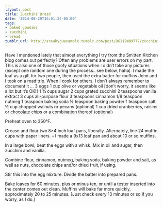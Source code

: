 ```yaml
---
layout: post
title: Zucchini Bread
date: '2014-08-29T16:01:34-05:00'
tags:
- baked goodies
- zucchini
- bread
tumblr_url: http://sneakyguacamole.tumblr.com/post/96112499777/zucchini-bread
---
```

Have I mentioned lately that almost everything I try from the Smitten Kitchen blog comes out perfectly? Often any problems are user errors on my part. This is also one of those goofy situations when I didn’t take any pictures (except one random one during the process…see below, haha). I made the loaf as a gift for two people, then used the extra batter for muffins John and I took on a road trip. When I cook for others, I don’t always remember to document it …
3 eggs
1 cup olive or vegetable oil [don’t worry, it seems like a lot but it’s OK!]
1 ¾ cups sugar
2 cups grated zucchini
2 teaspoons vanilla extract
3 cups all-purpose flour
3 teaspoons cinnamon
1/8 teaspoon nutmeg
1 teaspoon baking soda
½ teaspoon baking powder
1 teaspoon salt
½ cup chopped walnuts or pecans (optional)
1 cup dried cranberries, raisins or chocolate chips or a combination thereof (optional)

Preheat oven to 350°F.


Grease and flour two 8×4 inch loaf pans, liberally. Alternately, line 24 muffin cups with paper liners. – I made a 9x13 loaf pan and about 10 or so muffins. 


In a large bowl, beat the eggs with a whisk. Mix in oil and sugar, then zucchini and vanilla.


Combine flour, cinnamon, nutmeg, baking soda, baking powder and salt, as well as nuts, chocolate chips and/or dried fruit, if using.



Stir this into the egg mixture. Divide the batter into prepared pans.


Bake loaves for 60 minutes, plus or minus ten, or until a tester inserted into the center comes out clean. Muffins will bake far more quickly, approximately 20 to 25 minutes. [Just check every 10 minutes or so if you worry, as I do.]

